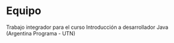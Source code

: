 # Equipo
Trabajo integrador para el curso Introducción a desarrollador Java (Argentina Programa - UTN)
